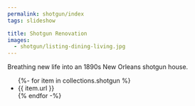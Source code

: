 ```yaml
---
permalink: shotgun/index
tags: slideshow

title: Shotgun Renovation
images:
  - shotgun/listing-dining-living.jpg
---
```

Breathing new life into an 1890s New Orleans shotgun house.

<ul>
{%- for item in collections.shotgun %}
  <li>{{ item.url }}</li>
{% endfor -%}
</ul>